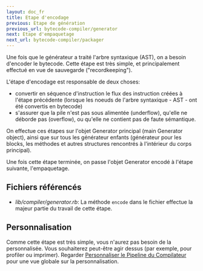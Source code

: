 ```yaml
---
layout: doc_fr
title: Etape d'encodage
previous: Etape de génération
previous_url: bytecode-compiler/generator
next: Etape d'empaquetage
next_url: bytecode-compiler/packager
---
```


Une fois que le générateur a traité l'arbre syntaxique (AST), on a
besoin d'encoder le bytecode. Cette étape est très simple, et principalement
effectué en vue de sauvegarde ("recordkeeping").

L'étape d'encodage est responsable de deux choses:

* convertir en séquence d'instruction le flux des instruction créées à l'étape 
  précédente (lorsque les noeuds de l'arbre syntaxique - AST - ont été 
  convertis en bytecode)
* s'assurer que la pile n'est pas sous alimentée (underflow), qu'elle ne 
  déborde pas (overflow), ou qu'elle ne contient pas de faute sémantique.

On effectue ces étapes sur l'objet Generator principal (main Generator object),
ainsi que sur tous les générateur enfants (générateur pour les blocks,
les méthodes et autres structures rencontrés à l'intérieur du corps principal).

Une fois cette étape terminée, on passe l'objet Generator encodé à l'étape 
suivante, l'empaquetage.

## Fichiers référencés

* *lib/compiler/generator.rb*: La méthode `encode` dans le fichier effectue
  la majeur partie du travail de cette étape.

## Personnalisation

Comme cette étape est très simple, vous n'aurez pas besoin de la 
personnalisée.  Vous souhaiterez peut-être agir dessus (par exemple, pour 
profiler ou imprimer). 
Regarder 
[Personnaliser le Pipeline du Compilateur](/bytecode-compiler/customization/)
pour une vue globale sur la personnalisation.
